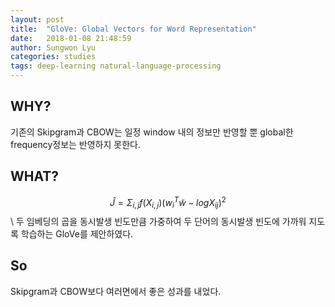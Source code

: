 ```yaml
---
layout: post
title:  "GloVe: Global Vectors for Word Representation"
date:   2018-01-08 21:48:59
author: Sungwon Lyu
categories: studies
tags: deep-learning natural-language-processing
---
```

## WHY? 
기존의 Skipgram과 CBOW는 일정 window 내의 정보만 반영할 뿐 global한 frequency정보는 반영하지 못한다. 

## WHAT?
$$\hat{J} = \Sigma_{i, j}f(X_{i, j})(w_{i}^{T}\tilde{w}-logX_{ij})^{2}$$\\
두 임베딩의 곱을 동시발생 빈도만큼 가중하여 두 단어의 동시발생 빈도에 가까워 지도록 학습하는 GloVe를 제안하였다.

## So
Skipgram과 CBOW보다 여러면에서 좋은 성과를 내었다. 
